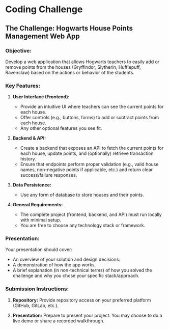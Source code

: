 # Coding Challenge

## The Challenge: Hogwarts House Points Management Web App

### Objective:
Develop a web application that allows Hogwarts teachers to easily add or remove points from the houses (Gryffindor, Slytherin, Hufflepuff, Ravenclaw) based on the actions or behavior of the students.

### Key Features:

1. **User Interface (Frontend):**
   - Provide an intuitive UI where teachers can see the current points for each house.
   - Offer controls (e.g., buttons, forms) to add or subtract points from each house.
   - Any other optional features you see fit.

2. **Backend & API:**
   - Create a backend that exposes an API to fetch the current points for each house, update points, and (optionally) retrieve transaction history.
   - Ensure that endpoints perform proper validation (e.g., valid house names, non-negative points if applicable, etc.) and return clear success/failure responses.

3. **Data Persistence:**
   - Use any form of database to store houses and their points.

4. **General Requirements:**
   - The complete project (frontend, backend, and API) must run locally with minimal setup.
   - You are free to choose any technology stack or framework.

### Presentation:
Your presentation should cover:
- An overview of your solution and design decisions.
- A demonstration of how the app works.
- A brief explanation (in non-technical terms) of how you solved the challenge and why you chose your specific stack/approach.

### Submission Instructions:
1. **Repository:**
   Provide repository access on your preferred platform (GitHub, GitLab, etc.).

2. **Presentation:**
   Prepare to present your project. You may choose to do a live demo or share a recorded walkthrough.